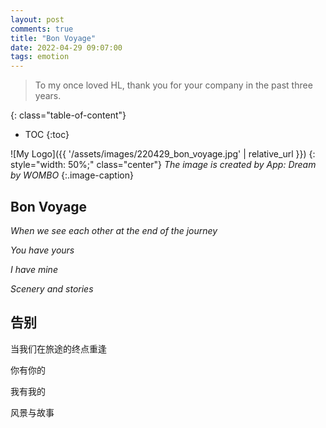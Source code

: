 ```yaml
---
layout: post
comments: true
title: "Bon Voyage"
date: 2022-04-29 09:07:00
tags: emotion
---
```



> To my once loved HL, thank you for your company in the past three years.

<!--more-->

{: class="table-of-content"}
* TOC
{:toc}

![My Logo]({{ '/assets/images/220429_bon_voyage.jpg' | relative_url }})
{: style="width: 50%;" class="center"}
*The image is created by App: Dream by WOMBO*
{:.image-caption}

## Bon Voyage

*When we see each other at the end of the journey*

*You have yours*

*I have mine*

*Scenery and stories*


## 告别

当我们在旅途的终点重逢

你有你的

我有我的

风景与故事


